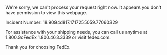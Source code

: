  	


 	

We're sorry, we can't process your request right now. It appears you don't have permission to view this webpage.


Incident Number: 18.9094d817.1717255059.77060329





For assistance with your shipping needs, you can call us anytime at 1.800.GoFedEx 1.800.463.3339 or visit fedex.com.




Thank you for choosing FedEx.